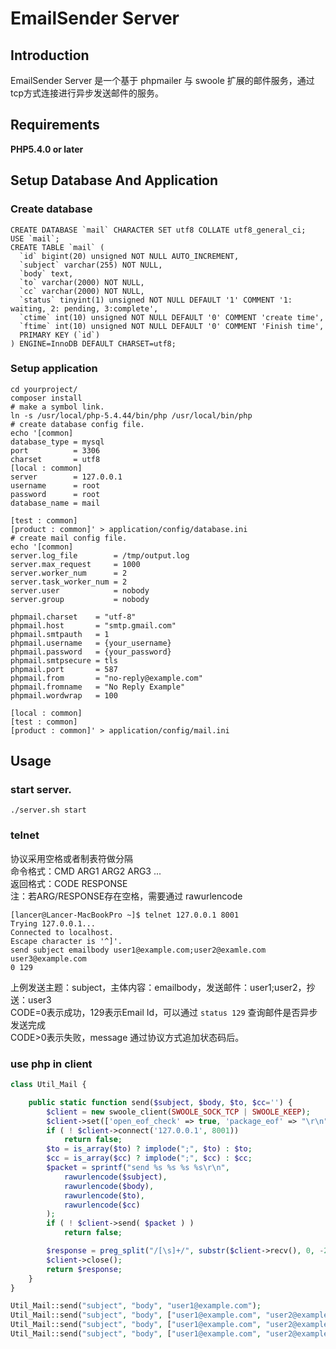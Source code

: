 EmailSender Server
============

## Introduction

EmailSender Server 是一个基于 phpmailer 与 swoole 扩展的邮件服务，通过tcp方式连接进行异步发送邮件的服务。

Requirements
------------

**PHP5.4.0 or later**

Setup Database And Application
-----------

### Create database
```
CREATE DATABASE `mail` CHARACTER SET utf8 COLLATE utf8_general_ci; 
USE `mail`;
CREATE TABLE `mail` (
  `id` bigint(20) unsigned NOT NULL AUTO_INCREMENT,
  `subject` varchar(255) NOT NULL,
  `body` text,
  `to` varchar(2000) NOT NULL,
  `cc` varchar(2000) NOT NULL,
  `status` tinyint(1) unsigned NOT NULL DEFAULT '1' COMMENT '1: waiting, 2: pending, 3:complete',
  `ctime` int(10) unsigned NOT NULL DEFAULT '0' COMMENT 'create time',
  `ftime` int(10) unsigned NOT NULL DEFAULT '0' COMMENT 'Finish time',
  PRIMARY KEY (`id`)
) ENGINE=InnoDB DEFAULT CHARSET=utf8;
```

### Setup application
```
cd yourproject/
composer install
# make a symbol link.
ln -s /usr/local/php-5.4.44/bin/php /usr/local/bin/php
# create database config file.
echo '[common]
database_type = mysql
port          = 3306
charset       = utf8
[local : common]
server        = 127.0.0.1
username      = root
password      = root
database_name = mail

[test : common]
[product : common]' > application/config/database.ini
# create mail config file.
echo '[common]
server.log_file        = /tmp/output.log
server.max_request     = 1000
server.worker_num      = 2
server.task_worker_num = 2
server.user            = nobody
server.group           = nobody

phpmail.charset    = "utf-8"
phpmail.host       = "smtp.gmail.com"
phpmail.smtpauth   = 1
phpmail.username   = {your_username}
phpmail.password   = {your_password}
phpmail.smtpsecure = tls
phpmail.port       = 587
phpmail.from       = "no-reply@example.com"
phpmail.fromname   = "No Reply Example"
phpmail.wordwrap   = 100

[local : common]
[test : common]
[product : common]' > application/config/mail.ini
```

Usage
-----------
### start server.
```
./server.sh start
```

### telnet

协议采用空格或者制表符做分隔  
命令格式：CMD ARG1 ARG2 ARG3 ...  
返回格式：CODE RESPONSE  
注：若ARG/RESPONSE存在空格，需要通过 rawurlencode

```
[lancer@Lancer-MacBookPro ~]$ telnet 127.0.0.1 8001
Trying 127.0.0.1...
Connected to localhost.
Escape character is '^]'.
send subject emailbody user1@example.com;user2@examle.com user3@example.com
0 129
```

上例发送主题：subject，主体内容：emailbody，发送邮件：user1;user2，抄送：user3  
CODE=0表示成功，129表示Email Id，可以通过 `status 129` 查询邮件是否异步发送完成  
CODE>0表示失败，message 通过协议方式追加状态码后。

### use php in client

```php
class Util_Mail {

    public static function send($subject, $body, $to, $cc='') {
        $client = new swoole_client(SWOOLE_SOCK_TCP | SWOOLE_KEEP);
        $client->set(['open_eof_check' => true, 'package_eof' => "\r\n"]);
        if ( ! $client->connect('127.0.0.1', 8001))
            return false;
        $to = is_array($to) ? implode(";", $to) : $to;
        $cc = is_array($cc) ? implode(";", $cc) : $cc;
        $packet = sprintf("send %s %s %s %s\r\n", 
            rawurlencode($subject),
            rawurlencode($body),
            rawurlencode($to),
            rawurlencode($cc)
        );
        if ( ! $client->send( $packet ) )
            return false;

        $response = preg_split("/[\s]+/", substr($client->recv(), 0, -2) );
        $client->close();
        return $response;
    }
}

Util_Mail::send("subject", "body", "user1@example.com");
Util_Mail::send("subject", "body", ["user1@example.com", "user2@example.com"]);
Util_Mail::send("subject", "body", ["user1@example.com", "user2@example.com"], "user3@example.com");
Util_Mail::send("subject", "body", ["user1@example.com", "user2@example.com"], ["user3@example.com", "user4@example.com"]);
```